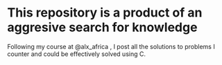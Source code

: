 # This repository is a product of an aggresive search for knowledge

Following my course at @alx_africa , I post all the solutions to problems I counter and could be effectively solved using C.
